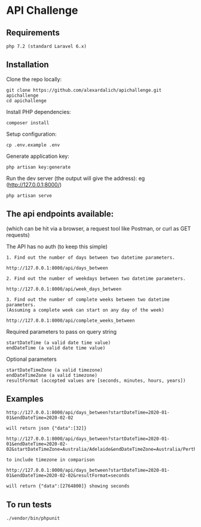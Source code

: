 # API Challenge

## Requirements

```
php 7.2 (standard Laravel 6.x)
```

## Installation

Clone the repo locally:

```
git clone https://github.com/alexardalich/apichallenge.git apichallenge
cd apichallenge
```

Install PHP dependencies:

```
composer install
```

Setup configuration:

```
cp .env.example .env
```

Generate application key:

```
php artisan key:generate
```

Run the dev server (the output will give the address): eg (http://127.0.0.1:8000/)

```
php artisan serve
```


## The api endpoints available:
(which can be hit via a browser, a request tool like Postman, or curl as GET requests)

The API has no auth (to keep this simple)
```
1. Find out the number of days between two datetime parameters.

http://127.0.0.1:8000/api/days_between
```
```
2. Find out the number of weekdays between two datetime parameters.

http://127.0.0.1:8000/api/week_days_between
```
```
3. Find out the number of complete weeks between two datetime parameters.
(Assuming a complete week can start on any day of the week)

http://127.0.0.1:8000/api/complete_weeks_between
```

Required parameters to pass on query string
```
startDateTime (a valid date time value)
endDateTime (a valid date time value)
```

Optional parameters
```
startDateTimeZone (a valid timezone)
endDateTimeZone (a valid timezone)
resultFormat (accepted values are [seconds, minutes, hours, years])
```

## Examples

```
http://127.0.0.1:8000/api/days_between?startDateTime=2020-01-01&endDateTime=2020-02-02

will return json {"data":[32]}
```
```
http://127.0.0.1:8000/api/days_between?startDateTime=2020-01-01&endDateTime=2020-02-02&startDateTimeZone=Australia/Adelaide&endDateTimeZone=Australia/Perth

to include timezone in comparison
```
```
http://127.0.0.1:8000/api/days_between?startDateTime=2020-01-01&endDateTime=2020-02-02&resultFormat=seconds

will return {"data":[2764800]} showing seconds
```

## To run tests

```
./vendor/bin/phpunit
```
